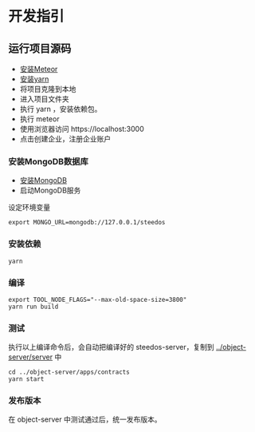 # 开发指引

## 运行项目源码

- [安装Meteor](https://www.meteor.com/install)
- [安装yarn](https://yarnpkg.com/zh-Hant/)
- 将项目克隆到本地
- 进入项目文件夹
- 执行 yarn ，安装依赖包。
- 执行 meteor
- 使用浏览器访问 https://localhost:3000
- 点击创建企业，注册企业账户

### 安装MongoDB数据库

- [安装MongoDB](https://docs.mongodb.com/manual/administration/install-community/)
- 启动MongoDB服务

设定环境变量

```shell
export MONGO_URL=mongodb://127.0.0.1/steedos
```

### 安装依赖

```shell
yarn
```

### 编译

```shell
export TOOL_NODE_FLAGS="--max-old-space-size=3800"
yarn run build
```

### 测试

执行以上编译命令后，会自动把编译好的 steedos-server，复制到 [../object-server/server](https://github.com/steedos/object-server/tree/develop/server) 中

```shell
cd ../object-server/apps/contracts
yarn start
```

### 发布版本

在 object-server 中测试通过后，统一发布版本。
